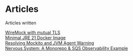 # Articles
Articles written

[WireMock with mutual TLS](wiremock-with-mutual-tls/README.md)  
[Minimal JRE 21 Docker Image](minimal-jre-21-docker-image/README.md)  
[Resolving Mockito and JVM Agent Warning](mockito-jvm-agent-warnings/README.md)  
[Nervous System: A Monorepo & SQS Observability Example](nervous-system/README.md)  